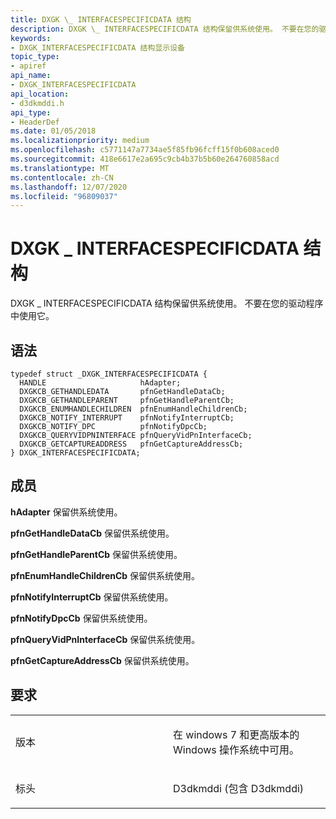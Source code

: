 ```yaml
---
title: DXGK \_ INTERFACESPECIFICDATA 结构
description: DXGK \_ INTERFACESPECIFICDATA 结构保留供系统使用。 不要在您的驱动程序中使用它。
keywords:
- DXGK_INTERFACESPECIFICDATA 结构显示设备
topic_type:
- apiref
api_name:
- DXGK_INTERFACESPECIFICDATA
api_location:
- d3dkmddi.h
api_type:
- HeaderDef
ms.date: 01/05/2018
ms.localizationpriority: medium
ms.openlocfilehash: c5771147a7734ae5f85fb96fcff15f0b608aced0
ms.sourcegitcommit: 418e6617e2a695c9cb4b37b5b60e264760858acd
ms.translationtype: MT
ms.contentlocale: zh-CN
ms.lasthandoff: 12/07/2020
ms.locfileid: "96809037"
---
```

# <a name="dxgk_interfacespecificdata-structure"></a>DXGK \_ INTERFACESPECIFICDATA 结构


DXGK \_ INTERFACESPECIFICDATA 结构保留供系统使用。 不要在您的驱动程序中使用它。

<a name="syntax"></a>语法
------

```ManagedCPlusPlus
typedef struct _DXGK_INTERFACESPECIFICDATA {
  HANDLE                     hAdapter;
  DXGKCB_GETHANDLEDATA       pfnGetHandleDataCb;
  DXGKCB_GETHANDLEPARENT     pfnGetHandleParentCb;
  DXGKCB_ENUMHANDLECHILDREN  pfnEnumHandleChildrenCb;
  DXGKCB_NOTIFY_INTERRUPT    pfnNotifyInterruptCb;
  DXGKCB_NOTIFY_DPC          pfnNotifyDpcCb;
  DXGKCB_QUERYVIDPNINTERFACE pfnQueryVidPnInterfaceCb;
  DXGKCB_GETCAPTUREADDRESS   pfnGetCaptureAddressCb;
} DXGK_INTERFACESPECIFICDATA;
```

<a name="members"></a>成员
-------

**hAdapter** 保留供系统使用。

**pfnGetHandleDataCb** 保留供系统使用。

**pfnGetHandleParentCb** 保留供系统使用。

**pfnEnumHandleChildrenCb** 保留供系统使用。

**pfnNotifyInterruptCb** 保留供系统使用。

**pfnNotifyDpcCb** 保留供系统使用。

**pfnQueryVidPnInterfaceCb** 保留供系统使用。

**pfnGetCaptureAddressCb** 保留供系统使用。

<a name="requirements"></a>要求
------------

<table>
<colgroup>
<col width="50%" />
<col width="50%" />
</colgroup>
<tbody>
<tr class="odd">
<td align="left"><p>版本</p></td>
<td align="left"><p>在 windows 7 和更高版本的 Windows 操作系统中可用。</p></td>
</tr>
<tr class="even">
<td align="left"><p>标头</p></td>
<td align="left">D3dkmddi (包含 D3dkmddi) </td>
</tr>
</tbody>
</table>

 

 





